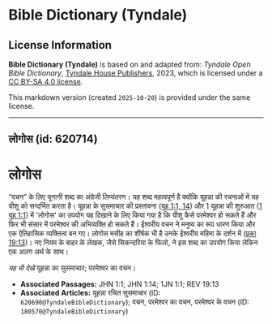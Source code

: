 # Bible Dictionary (Tyndale)

## License Information

**Bible Dictionary (Tyndale)** is based on and adapted from: _Tyndale Open Bible Dictionary_, [Tyndale House Publishers](https://tyndaleopenresources.com/), 2023, which is licensed under a [CC BY-SA 4.0 license](https://creativecommons.org/licenses/by-sa/4.0/legalcode.en).

This markdown version (created `2025-10-20`) is provided under the same license.



--------------------------------

## लोगोस (id: 620714)

लोगोस
=====

“वचन” के लिए यूनानी शब्द का अंग्रेजी लिप्यंतरण। यह शब्द महत्वपूर्ण है क्योंकि यूहन्ना की रचनाओं में यह यीशु को सन्दर्भित करता है। यूहन्ना के सुसमाचार की प्रस्तावना ([यूह 1:1, 14](https://ref.ly/John1:1,John1:14)) और 1 यूहन्ना की शुरुआत ([1 यूह 1:1](https://ref.ly/1John1:1)) में 'लोगोस' का उपयोग यह दिखाने के लिए किया गया है कि यीशु कैसे परमेश्वर हो सकते हैं और फिर भी संसार में परमेश्वर की अभिव्यक्ति हो सकते हैं। ईश्वरीय वचन ने मनुष्य का रूप धारण किया और एक ऐतिहासिक व्यक्तित्व बन गए। लोगोस मसीह का शीर्षक भी है उनके ईश्वरीय महिमा के दर्शन में ([प्रका 19:13](https://ref.ly/Rev19:13))। नए नियम के बाहर के लेखक, जैसे सिकन्दरिया के फिलो, ने इस शब्द का उपयोग किया लेकिन एक अलग अर्थ के साथ।

*यह भी देखें* यूहन्ना का सुसमाचार; परमेश्वर का वचन।

* **Associated Passages:** JHN 1:1; JHN 1:14; 1JN 1:1; REV 19:13
* **Associated Articles:** यूहन्ना रचित सुसमाचार (ID: `620690@TyndaleBibleDictionary`); वचन, परमेश्वर का वचन, परमेश्वर के वचन (ID: `180570@TyndaleBibleDictionary`)

